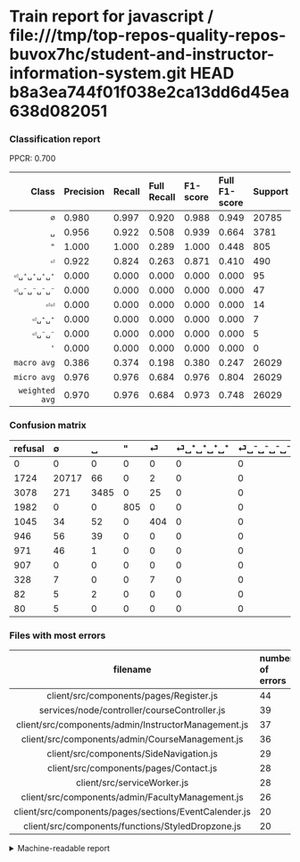# Train report for javascript / file:///tmp/top-repos-quality-repos-buvox7hc/student-and-instructor-information-system.git HEAD b8a3ea744f01f038e2ca13dd6d45ea638d082051

### Classification report

PPCR: 0.700

| Class | Precision | Recall | Full Recall | F1-score | Full F1-score | Support | Full Support | PPCR |
|------:|:----------|:-------|:------------|:---------|:---------|:--------|:-------------|:-----|
| `∅` | 0.980| 0.997| 0.920| 0.988| 0.949| 20785| 22509| 0.923 |
| `␣` | 0.956| 0.922| 0.508| 0.939| 0.664| 3781| 6859| 0.551 |
| `"` | 1.000| 1.000| 0.289| 1.000| 0.448| 805| 2787| 0.289 |
| `⏎` | 0.922| 0.824| 0.263| 0.871| 0.410| 490| 1535| 0.319 |
| `⏎␣⁺␣⁺␣⁺␣⁺` | 0.000| 0.000| 0.000| 0.000| 0.000| 95| 1041| 0.091 |
| `⏎␣⁻␣⁻␣⁻␣⁻` | 0.000| 0.000| 0.000| 0.000| 0.000| 47| 1018| 0.046 |
| `⏎⏎` | 0.000| 0.000| 0.000| 0.000| 0.000| 14| 342| 0.041 |
| `⏎␣⁺␣⁺` | 0.000| 0.000| 0.000| 0.000| 0.000| 7| 89| 0.079 |
| `⏎␣⁻␣⁻` | 0.000| 0.000| 0.000| 0.000| 0.000| 5| 85| 0.059 |
| `'` | 0.000| 0.000| 0.000| 0.000| 0.000| 0| 907| 0.000 |
| `macro avg` | 0.386| 0.374| 0.198| 0.380| 0.247| 26029| 37172| 0.700 |
| `micro avg` | 0.976| 0.976| 0.684| 0.976| 0.804| 26029| 37172| 0.700 |
| `weighted avg` | 0.970| 0.976| 0.684| 0.973| 0.748| 26029| 37172| 0.700 |

### Confusion matrix

|refusal|  ∅| ␣| "| ⏎| ⏎␣⁺␣⁺␣⁺␣⁺| ⏎␣⁻␣⁻␣⁻␣⁻| '| ⏎⏎| ⏎␣⁺␣⁺| ⏎␣⁻␣⁻| 
|:---|:---|:---|:---|:---|:---|:---|:---|:---|:---|:---|
|0 |0 |0 |0 |0 |0 |0 |0 |0 |0 |0 |
|1724 |20717 |66 |0 |2 |0 |0 |0 |0 |0 |0 |
|3078 |271 |3485 |0 |25 |0 |0 |0 |0 |0 |0 |
|1982 |0 |0 |805 |0 |0 |0 |0 |0 |0 |0 |
|1045 |34 |52 |0 |404 |0 |0 |0 |0 |0 |0 |
|946 |56 |39 |0 |0 |0 |0 |0 |0 |0 |0 |
|971 |46 |1 |0 |0 |0 |0 |0 |0 |0 |0 |
|907 |0 |0 |0 |0 |0 |0 |0 |0 |0 |0 |
|328 |7 |0 |0 |7 |0 |0 |0 |0 |0 |0 |
|82 |5 |2 |0 |0 |0 |0 |0 |0 |0 |0 |
|80 |5 |0 |0 |0 |0 |0 |0 |0 |0 |0 |

### Files with most errors

| filename | number of errors|
|:----:|:-----|
| client/src/components/pages/Register.js | 44 |
| services/node/controller/courseController.js | 39 |
| client/src/components/admin/InstructorManagement.js | 37 |
| client/src/components/admin/CourseManagement.js | 36 |
| client/src/components/SideNavigation.js | 29 |
| client/src/components/pages/Contact.js | 28 |
| client/src/serviceWorker.js | 28 |
| client/src/components/admin/FacultyManagement.js | 26 |
| client/src/components/pages/sections/EventCalender.js | 20 |
| client/src/components/functions/StyledDropzone.js | 20 |

<details>
    <summary>Machine-readable report</summary>
```json
{
  "cl_report": {"\"": {"f1-score": 1.0, "precision": 1.0, "recall": 1.0, "support": 805}, "\u0027": {"f1-score": 0.0, "precision": 0.0, "recall": 0.0, "support": 0}, "macro avg": {"f1-score": 0.37975488223102766, "precision": 0.385842286591075, "recall": 0.3742932038148853, "support": 26029}, "micro avg": {"f1-score": 0.9762572515271428, "precision": 0.9762572515271428, "recall": 0.9762572515271428, "support": 26029}, "weighted avg": {"f1-score": 0.9728207443602602, "precision": 0.9696927857021065, "recall": 0.9762572515271428, "support": 26029}, "\u2205": {"f1-score": 0.9882650384009923, "precision": 0.9799441842864576, "recall": 0.9967284099109935, "support": 20785}, "\u23ce": {"f1-score": 0.8706896551724138, "precision": 0.9223744292237442, "recall": 0.8244897959183674, "support": 490}, "\u23ce\u23ce": {"f1-score": 0.0, "precision": 0.0, "recall": 0.0, "support": 14}, "\u23ce\u2423\u207a\u2423\u207a": {"f1-score": 0.0, "precision": 0.0, "recall": 0.0, "support": 7}, "\u23ce\u2423\u207a\u2423\u207a\u2423\u207a\u2423\u207a": {"f1-score": 0.0, "precision": 0.0, "recall": 0.0, "support": 95}, "\u23ce\u2423\u207b\u2423\u207b": {"f1-score": 0.0, "precision": 0.0, "recall": 0.0, "support": 5}, "\u23ce\u2423\u207b\u2423\u207b\u2423\u207b\u2423\u207b": {"f1-score": 0.0, "precision": 0.0, "recall": 0.0, "support": 47}, "\u2423": {"f1-score": 0.9385941287368704, "precision": 0.9561042524005487, "recall": 0.9217138323194922, "support": 3781}},
  "cl_report_full": {"\"": {"f1-score": 0.44821826280623606, "precision": 1.0, "recall": 0.2888410477215644, "support": 2787}, "\u0027": {"f1-score": 0.0, "precision": 0.0, "recall": 0.0, "support": 907}, "macro avg": {"f1-score": 0.24705361711902415, "precision": 0.385842286591075, "recall": 0.19805121892635352, "support": 37172}, "micro avg": {"f1-score": 0.8041328459992722, "precision": 0.9762572515271428, "recall": 0.6836059399548047, "support": 37172}, "weighted avg": {"f1-score": 0.7477515734640127, "precision": 0.8828776353216853, "recall": 0.6836059399548047, "support": 37172}, "\u2205": {"f1-score": 0.9492325315005727, "precision": 0.9799441842864576, "recall": 0.9203874005953174, "support": 22509}, "\u23ce": {"f1-score": 0.4095286365940193, "precision": 0.9223744292237442, "recall": 0.26319218241042347, "support": 1535}, "\u23ce\u23ce": {"f1-score": 0.0, "precision": 0.0, "recall": 0.0, "support": 342}, "\u23ce\u2423\u207a\u2423\u207a": {"f1-score": 0.0, "precision": 0.0, "recall": 0.0, "support": 89}, "\u23ce\u2423\u207a\u2423\u207a\u2423\u207a\u2423\u207a": {"f1-score": 0.0, "precision": 0.0, "recall": 0.0, "support": 1041}, "\u23ce\u2423\u207b\u2423\u207b": {"f1-score": 0.0, "precision": 0.0, "recall": 0.0, "support": 85}, "\u23ce\u2423\u207b\u2423\u207b\u2423\u207b\u2423\u207b": {"f1-score": 0.0, "precision": 0.0, "recall": 0.0, "support": 1018}, "\u2423": {"f1-score": 0.6635567402894136, "precision": 0.9561042524005487, "recall": 0.5080915585362298, "support": 6859}},
  "ppcr": 0.7002313569353277
}
```
</details>
